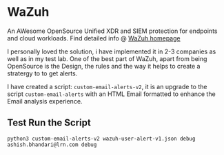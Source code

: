 # WaZuh

An AWesome OpenSource Unified XDR and SIEM protection for endpoints
and cloud workloads.
Find detailed info @ [WaZuh homepage](https://wazuh.com/)

I personally loved the solution, i have implemented it in 2-3 companies as well as in my test lab. One of the best part of WaZuh, apart from being OpenSource is the Design, the rules and the way it helps to create a stratergy to to get alerts.

I have created a script: `custom-email-alerts-v2`, it is an upgrade to the script `custom-email-alerts` with an HTML Email formatted to enhance the Email analysis experience.

## Test Run the Script
```
python3 custom-email-alerts-v2 wazuh-user-alert-v1.json debug ashish.bhandari@lrn.com debug
```

